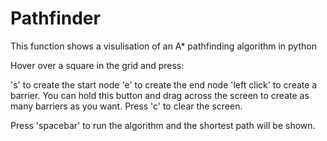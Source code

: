 # Pathfinder
This function shows a visulisation of an A* pathfinding algorithm in python

Hover over a square in the grid and press:

's' to create the start node
'e' to create the end node
'left click' to create a barrier. You can hold this button and drag across the screen to create as many barriers as you want.
Press 'c' to clear the screen.

Press 'spacebar' to run the algorithm and the shortest path will be shown.
